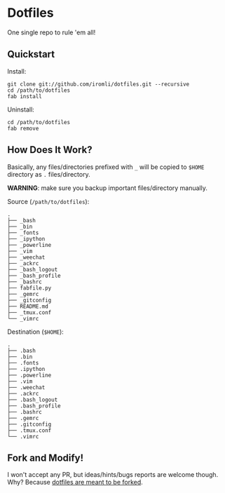 # Dotfiles

One single repo to rule 'em all!

## Quickstart

Install:

    git clone git://github.com/iromli/dotfiles.git --recursive
    cd /path/to/dotfiles
    fab install

Uninstall:

    cd /path/to/dotfiles
    fab remove

## How Does It Work?

Basically, any files/directories prefixed with `_` will be copied to
`$HOME` directory as `.` files/directory.

**WARNING**: make sure you backup important files/directory manually.

Source (`/path/to/dotfiles`):

    .
    ├── _bash
    ├── _bin
    ├── _fonts
    ├── _ipython
    ├── _powerline
    ├── _vim
    ├── _weechat
    ├── _ackrc
    ├── _bash_logout
    ├── _bash_profile
    ├── _bashrc
    ├── fabfile.py
    ├── _gemrc
    ├── _gitconfig
    ├── README.md
    ├── _tmux.conf
    └── _vimrc

Destination (`$HOME`):

    .
    ├── .bash
    ├── .bin
    ├── .fonts
    ├── .ipython
    ├── .powerline
    ├── .vim
    ├── .weechat
    ├── .ackrc
    ├── .bash_logout
    ├── .bash_profile
    ├── .bashrc
    ├── .gemrc
    ├── .gitconfig
    ├── .tmux.conf
    └── .vimrc

## Fork and Modify!

I won't accept any PR, but ideas/hints/bugs reports are welcome though.
Why? Because [dotfiles are meant to be forked][holman-blog].

[holman-blog]: http://zachholman.com/2010/08/dotfiles-are-meant-to-be-forked
